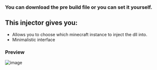 ### You can download the pre build file or you can set it yourself.
## This injector gives you:

- Allows you to choose which minecraft instance to inject the dll into.
- Minimalistic interface

### Preview
![image](https://github.com/user-attachments/assets/bc0da53c-7cca-453d-be91-cc6a11350e5d)
